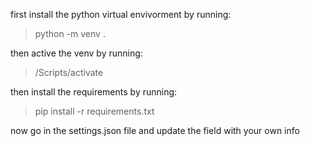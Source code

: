 first install the python virtual envivorment by running:
>python -m venv .

then active the venv by running:
>/Scripts/activate

then install the requirements by running:
>pip install -r requirements.txt

now go in the settings.json file and update the field with your own info
